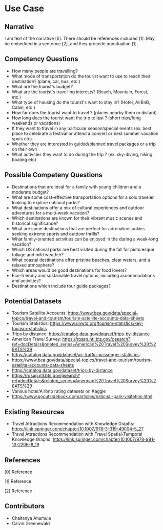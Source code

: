 # Use Case
## Narrative
I am text of the narrative [0]. There should be references included [1]. May be embedded in a sentence [2], and they precede punctuation [1].

## Competency Questions
* How many people are travelling?
* What mode of transportation do the tourist want to use to reach their destination? (plane, car, bus, etc.)
* What are the tourist's budget?
* What are the tourist's travelling interests? (Beach, Mountain, Forest, etc.)
* What type of housing do the tourist's want to stay in? (Hotel, AirBnB, Cabin, etc.)
* How far does the tourist want to travel ? (places nearby them or distant)
* How long does the tourist want the trip to last ? (short trips/long weekends or vacations)
* If they want to travel in any particular season/special events (ex: best place to celebrate a festival or attend a concert or best summer vacation spots etc)
* Whether they are interested in guided/planned travel packages or a trip on their own
* What activities they want to do during the trip ? (ex: sky-diving, hiking, boating etc)

## Possible Competeny Questions
* Destinations that are ideal for a family with young children and a moderate budget?
* What are some cost-effective transportation options for a solo traveler looking to explore national parks?
* What destinations offer a mix of cultural experiences and outdoor adventures for a multi-week vacation?
* Which destinations are known for their vibrant music scenes and historical significance?
* What are some destinations that are perfect for adrenaline junkies seeking extreme sports and outdoor thrills?
* What family-oriented activities can be enjoyed in the during a week-long vacation?
* Which US national parks are best visited during the fall for picturesque foliage and mild weather?
* What coastal destinations offer pristine beaches, clear waters, and a relaxed atmosphere?
* Which areas would be good destinations for food lovers?
* Eco-friendly and sustainable travel options, including accommodations and activities?
* Destinations which include tour guide packages?

## Potential Datasets
* Tourism Satellite Accounts: https://www.bea.gov/data/special-topics/travel-and-tourism/tourism-satellite-accounts-data-sheets
* Tourism Statistics: https://www.unwto.org/tourism-statistics/key-tourism-statistics
* Trips by distance: https://catalog.data.gov/dataset/trips-by-distance
* American Travel Survey: https://rosap.ntl.bts.gov/gsearch?ref=docDetails&related_series=American%20Travel%20Survey%20%28ATS%29
* https://catalog.data.gov/dataset/air-traffic-passenger-statistics
* https://www.bea.gov/data/special-topics/travel-and-tourism/tourism-satellite-accounts-data-sheets
* https://catalog.data.gov/dataset/trips-by-distance
* https://rosap.ntl.bts.gov/gsearch?ref=docDetails&related_series=American%20Travel%20Survey%20%28ATS%29
* Various hotel/Airbnb rating datasets on Kaggle
* https://www.gooutsidebook.com/articles/national-park-visitation.html


## Existing Resources
* Travel Attractions Recommendation with Knowledge Graphs: https://link.springer.com/chapter/10.1007/978-3-319-49004-5_27
* Travel Attractions Recommendation with Travel Spatial-Temporal Knowledge Graphs: https://link.springer.com/chapter/10.1007/978-981-13-2206-8_19

## References
<!-- References should follow a consistent format. They should appear in order of appearance in the narrative section. Remove this comment. -->
[0] Reference

[1] Reference

[2] Reference

## Contributors
* Chaitanya Anumula
* Calvin Greenewald 

